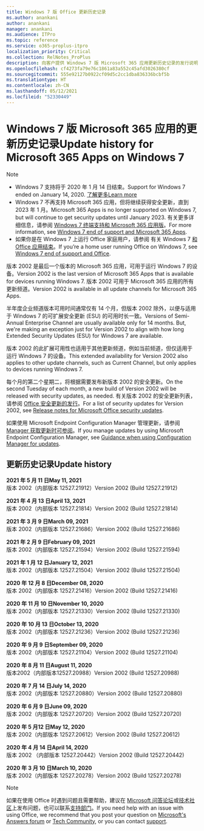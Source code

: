 ```yaml
---
title: Windows 7 版 Office 更新历史记录
ms.author: anankani
author: anankani
manager: anankani
ms.audience: ITPro
ms.topic: reference
ms.service: o365-proplus-itpro
localization_priority: Critical
ms.collection: RelNotes_ProPlus
description: 向客户提供 Windows 7 版 Microsoft 365 应用更新历史记录的发行说明
ms.openlocfilehash: cf4273fa79e76c1861a83a552c45afd3026380cf
ms.sourcegitcommit: 555e92127b0922cf09d5c2cc1dba836336bcbf5b
ms.translationtype: HT
ms.contentlocale: zh-CN
ms.lasthandoff: 05/12/2021
ms.locfileid: "52330449"
---
```

# <a name="update-history-for-microsoft-365-apps-on-windows-7"></a><span data-ttu-id="0419b-103">Windows 7 版 Microsoft 365 应用的更新历史记录</span><span class="sxs-lookup"><span data-stu-id="0419b-103">Update history for Microsoft 365 Apps on Windows 7</span></span> 

 > [!NOTE]
>
>- <span data-ttu-id="0419b-104">Windows 7 支持将于 2020 年 1 月 14 日结束。</span><span class="sxs-lookup"><span data-stu-id="0419b-104">Support for Windows 7 ended on January 14, 2020.</span></span> [<span data-ttu-id="0419b-105">了解更多</span><span class="sxs-lookup"><span data-stu-id="0419b-105">Learn more</span></span>](https://www.microsoft.com/microsoft-365/windows/end-of-windows-7-support)
>- <span data-ttu-id="0419b-106">Windows 7 不再支持 Microsoft 365 应用，但将继续获得安全更新，直到 2023 年 1 月。</span><span class="sxs-lookup"><span data-stu-id="0419b-106">Microsoft 365 Apps is no longer supported on Windows 7, but will continue to get security updates until January 2023.</span></span> <span data-ttu-id="0419b-107">有关更多详细信息，请参阅 [Windows 7 终端支持和 Microsoft 365 应用版](/DeployOffice/endofsupport/windows-7-support)。</span><span class="sxs-lookup"><span data-stu-id="0419b-107">For more information, see [Windows 7 end of support and Microsoft 365 Apps](/DeployOffice/endofsupport/windows-7-support).</span></span>
>- <span data-ttu-id="0419b-108">如果你是在 Windows 7 上运行 Office 家庭用户，请参阅 有关 Windows 7 [和 Office 应用结束](https://support.microsoft.com/office/78f20fab-b57b-44d7-8368-06a8493f3cb9)。</span><span class="sxs-lookup"><span data-stu-id="0419b-108">If you’re a home user running Office on Windows 7, see [Windows 7 end of support and Office](https://support.microsoft.com/office/78f20fab-b57b-44d7-8368-06a8493f3cb9).</span></span>

<span data-ttu-id="0419b-109">版本 2002 是最后一个版本的 Microsoft 365 应用，可用于运行 Windows 7 的设备。</span><span class="sxs-lookup"><span data-stu-id="0419b-109">Version 2002 is the last version of Microsoft 365 Apps that is available for devices running Windows 7.</span></span> <span data-ttu-id="0419b-110">版本 2002 可用于 Microsoft 365 应用的所有更新频道。</span><span class="sxs-lookup"><span data-stu-id="0419b-110">Version 2002 is available in all update channels for Microsoft 365 Apps.</span></span>

<span data-ttu-id="0419b-p104">半年度企业频道版本可用时间通常仅有 14 个月，但版本 2002 除外，以便与适用于 Windows 7 的可扩展安全更新 (ESU) 的可用时长一致。</span><span class="sxs-lookup"><span data-stu-id="0419b-p104">Versions of Semi-Annual Enterprise Channel are usually available only for 14 months. But, we're making an exception just for Version 2002 to align with how long Extended Security Updates (ESU) for Windows 7 are available.</span></span>

<span data-ttu-id="0419b-113">版本 2002 的此扩展可用性也适用于其他更新频道，例如当前频道，但仅适用于运行 Windows 7 的设备。</span><span class="sxs-lookup"><span data-stu-id="0419b-113">This extended availability for Version 2002 also applies to other update channels, such as Current Channel, but only applies to devices running Windows 7.</span></span>

<span data-ttu-id="0419b-114">每个月的第二个星期二，将根据需要发布新版本 2002 的安全更新。</span><span class="sxs-lookup"><span data-stu-id="0419b-114">On the second Tuesday of each month, a new build of Version 2002 will be released with security updates, as needed.</span></span> <span data-ttu-id="0419b-115">有关版本 2002 的安全更新列表，请参阅 [Office 安全更新的发行](microsoft365-apps-security-updates.md)。</span><span class="sxs-lookup"><span data-stu-id="0419b-115">For a list of security updates for Version 2002, see [Release notes for Microsoft Office security updates](microsoft365-apps-security-updates.md).</span></span>

<span data-ttu-id="0419b-116">如果使用 Microsoft Endpoint Configuration Manager 管理更新，请参阅 [Manager 获取更新时可参阅](/deployoffice/endofsupport/windows-7-support#guidance-when-using-configuration-manager-for-updates)。</span><span class="sxs-lookup"><span data-stu-id="0419b-116">If you manage updates by using Microsoft Endpoint Configuration Manager, see [Guidance when using Configuration Manager for updates](/deployoffice/endofsupport/windows-7-support#guidance-when-using-configuration-manager-for-updates).</span></span>


## <a name="update-history"></a><span data-ttu-id="0419b-117">更新历史记录</span><span class="sxs-lookup"><span data-stu-id="0419b-117">Update history</span></span>

[//]: # (请勿移除)

<span data-ttu-id="0419b-119">**2021 年 5 月 11 日**</span><span class="sxs-lookup"><span data-stu-id="0419b-119">**May 11, 2021**</span></span><br/>
<span data-ttu-id="0419b-120">版本 2002（内部版本 12527.21912）</span><span class="sxs-lookup"><span data-stu-id="0419b-120">Version 2002 (Build 12527.21912)</span></span><br/>

<span data-ttu-id="0419b-121">**2021 年 4 月 13 日**</span><span class="sxs-lookup"><span data-stu-id="0419b-121">**April 13, 2021**</span></span><br/>
<span data-ttu-id="0419b-122">版本 2002（内部版本 12527.21814）</span><span class="sxs-lookup"><span data-stu-id="0419b-122">Version 2002 (Build 12527.21814)</span></span><br/>

<span data-ttu-id="0419b-123">**2021 年 3 月 9 日**</span><span class="sxs-lookup"><span data-stu-id="0419b-123">**March 09, 2021**</span></span><br/>
<span data-ttu-id="0419b-124">版本 2002（内部版本 12527.21686）</span><span class="sxs-lookup"><span data-stu-id="0419b-124">Version 2002 (Build 12527.21686)</span></span><br/>

<span data-ttu-id="0419b-125">**2021 年 2 月 9 日**</span><span class="sxs-lookup"><span data-stu-id="0419b-125">**February 09, 2021**</span></span><br/>
<span data-ttu-id="0419b-126">版本 2002（内部版本 12527.21594）</span><span class="sxs-lookup"><span data-stu-id="0419b-126">Version 2002 (Build 12527.21594)</span></span><br/>

<span data-ttu-id="0419b-127">**2021 年 1 月 12 日**</span><span class="sxs-lookup"><span data-stu-id="0419b-127">**January 12, 2021**</span></span><br/>
<span data-ttu-id="0419b-128">版本 2002（内部版本 12527.21504）</span><span class="sxs-lookup"><span data-stu-id="0419b-128">Version 2002 (Build 12527.21504)</span></span><br/>

<span data-ttu-id="0419b-129">**2020 年 12 月 8 日**</span><span class="sxs-lookup"><span data-stu-id="0419b-129">**December 08, 2020**</span></span><br/>
<span data-ttu-id="0419b-130">版本 2002（内部版本 12527.21416）</span><span class="sxs-lookup"><span data-stu-id="0419b-130">Version 2002 (Build 12527.21416)</span></span><br/>

<span data-ttu-id="0419b-131">**2020 年 11 月 10 日**</span><span class="sxs-lookup"><span data-stu-id="0419b-131">**November 10, 2020**</span></span><br/>
<span data-ttu-id="0419b-132">版本 2002（内部版本 12527.21330）</span><span class="sxs-lookup"><span data-stu-id="0419b-132">Version 2002 (Build 12527.21330)</span></span><br/>

<span data-ttu-id="0419b-133">**2020 年 10 月 13 日**</span><span class="sxs-lookup"><span data-stu-id="0419b-133">**October 13, 2020**</span></span><br/>
<span data-ttu-id="0419b-134">版本 2002（内部版本 12527.21236）</span><span class="sxs-lookup"><span data-stu-id="0419b-134">Version 2002 (Build 12527.21236)</span></span><br/>

<span data-ttu-id="0419b-135">**2020 年 9 月 9 日**</span><span class="sxs-lookup"><span data-stu-id="0419b-135">**September 09, 2020**</span></span><br/>
<span data-ttu-id="0419b-136">版本 2002（内部版本 12527.21104）</span><span class="sxs-lookup"><span data-stu-id="0419b-136">Version 2002 (Build 12527.21104)</span></span><br/>

<span data-ttu-id="0419b-137">**2020 年 8 月 11 日**</span><span class="sxs-lookup"><span data-stu-id="0419b-137">**August 11, 2020**</span></span><br/>
<span data-ttu-id="0419b-138">版本2002（内部版本12527.20988）</span><span class="sxs-lookup"><span data-stu-id="0419b-138">Version 2002 (Build 12527.20988)</span></span><br/>

<span data-ttu-id="0419b-139">**2020 年 7 月 14 日**</span><span class="sxs-lookup"><span data-stu-id="0419b-139">**July 14, 2020**</span></span><br/>
<span data-ttu-id="0419b-140">版本 2002（内部版本 12527.20880）</span><span class="sxs-lookup"><span data-stu-id="0419b-140">Version 2002 (Build 12527.20880)</span></span><br/>

<span data-ttu-id="0419b-141">**2020 年 6 月 9 日**</span><span class="sxs-lookup"><span data-stu-id="0419b-141">**June 09, 2020**</span></span><br/>
<span data-ttu-id="0419b-142">版本 2002（内部版本 12527.20720）</span><span class="sxs-lookup"><span data-stu-id="0419b-142">Version 2002 (Build 12527.20720)</span></span><br/>

<span data-ttu-id="0419b-143">**2020 年 5 月12 日**</span><span class="sxs-lookup"><span data-stu-id="0419b-143">**May 12, 2020**</span></span><br/>
<span data-ttu-id="0419b-144">版本 2002（内部版本 12527.20612）</span><span class="sxs-lookup"><span data-stu-id="0419b-144">Version 2002 (Build 12527.20612)</span></span><br/>

<span data-ttu-id="0419b-145">**2020 年 4 月 14 日**</span><span class="sxs-lookup"><span data-stu-id="0419b-145">**April 14, 2020**</span></span><br/>
<span data-ttu-id="0419b-146">版本 2002 （内部版本 12527.20442）</span><span class="sxs-lookup"><span data-stu-id="0419b-146">Version 2002 (Build 12527.20442)</span></span><br/>

<span data-ttu-id="0419b-147">**2020 年 3 月 10 日**</span><span class="sxs-lookup"><span data-stu-id="0419b-147">**March 10, 2020**</span></span><br/>
<span data-ttu-id="0419b-148">版本 2002（内部版本 12527.20278）</span><span class="sxs-lookup"><span data-stu-id="0419b-148">Version 2002 (Build 12527.20278)</span></span><br/>




> [!NOTE]
> <span data-ttu-id="0419b-149">如果在使用 Office 时遇到问题且需要帮助，建议在 [Microsoft 问答论坛](https://answers.microsoft.com/)或[技术社区](https://techcommunity.microsoft.com/)上发布问题，也可以联系[支持部门](https://support.microsoft.com/contactus)。</span><span class="sxs-lookup"><span data-stu-id="0419b-149">If you need help with an issue with using Office, we recommend that you post your question on [Microsoft's Answers forum](https://answers.microsoft.com/) or [Tech Community](https://techcommunity.microsoft.com/), or you can contact [support](https://support.microsoft.com/contactus).</span></span>